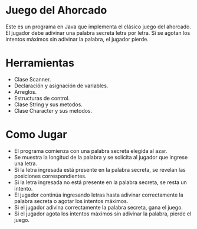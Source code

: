 # Juego del Ahorcado

Este es un programa en Java que implementa el clásico juego del ahorcado. El jugador debe adivinar una palabra secreta letra por letra. Si se agotan los intentos máximos sin adivinar la palabra, el jugador pierde.

# Herramientas

- Clase Scanner.
- Declaración y asignación de variables.
- Arreglos.
- Estructuras de control.
- Clase String y sus metodos.
- Clase Character y sus metodos.

# Como Jugar

- El programa comienza con una palabra secreta elegida al azar.
- Se muestra la longitud de la palabra y se solicita al jugador que ingrese una letra.
- Si la letra ingresada está presente en la palabra secreta, se revelan las posiciones correspondientes.
- Si la letra ingresada no está presente en la palabra secreta, se resta un intento.
- El jugador continúa ingresando letras hasta adivinar correctamente la palabra secreta o agotar los intentos máximos.
- Si el jugador adivina correctamente la palabra secreta, gana el juego.
- Si el jugador agota los intentos máximos sin adivinar la palabra, pierde el juego.
